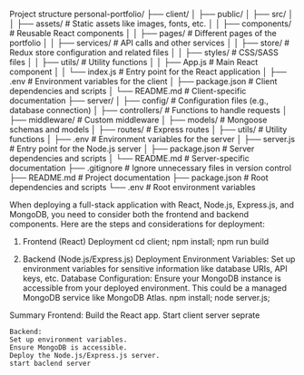 Project structure
personal-portfolio/
├── client/
│   ├── public/
│   ├── src/
│   │   ├── assets/          # Static assets like images, fonts, etc.
│   │   ├── components/      # Reusable React components
│   │   ├── pages/           # Different pages of the portfolio
│   │   ├── services/        # API calls and other services
│   │   ├── store/           # Redux store configuration and related files
│   │   ├── styles/          # CSS/SASS files
│   │   ├── utils/           # Utility functions
│   │   ├── App.js           # Main React component
│   │   └── index.js         # Entry point for the React application
│   ├── .env                 # Environment variables for the client
│   ├── package.json         # Client dependencies and scripts
│   └── README.md            # Client-specific documentation
├── server/
│   ├── config/              # Configuration files (e.g., database connection)
│   ├── controllers/         # Functions to handle requests
│   ├── middleware/          # Custom middleware
│   ├── models/              # Mongoose schemas and models
│   ├── routes/              # Express routes
│   ├── utils/               # Utility functions
│   ├── .env                 # Environment variables for the server
│   ├── server.js            # Entry point for the Node.js server
│   ├── package.json         # Server dependencies and scripts
│   └── README.md            # Server-specific documentation
├── .gitignore               # Ignore unnecessary files in version control
├── README.md                # Project documentation
├── package.json             # Root dependencies and scripts
└── .env                     # Root environment variables

When deploying a full-stack application with React, Node.js, Express.js, and MongoDB, you need to consider both the frontend and backend components. Here are the steps and considerations for deployment:
1. Frontend (React) Deployment
    cd client;
    npm install;
    npm run build

3. Backend (Node.js/Express.js) Deployment
    Environment Variables: Set up environment variables for sensitive information like database URIs, API keys, etc.
    Database Configuration: Ensure your MongoDB instance is accessible from your deployed environment. This could be a managed MongoDB service like MongoDB Atlas.
    npm install;
    node server.js;

Summary
    Frontend:
    Build the React app.
    Start client server seprate

    Backend:
    Set up environment variables.
    Ensure MongoDB is accessible.
    Deploy the Node.js/Express.js server.
    start baclend server
